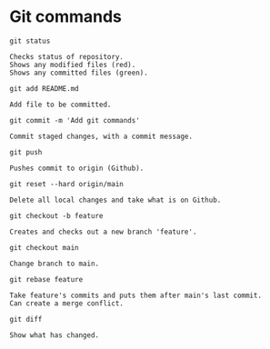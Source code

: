 
# Git commands

`git status`
```
Checks status of repository. 
Shows any modified files (red). 
Shows any committed files (green). 
```

`git add README.md`
```
Add file to be committed. 
```

`git commit -m 'Add git commands'`
```
Commit staged changes, with a commit message. 
```

`git push`
```
Pushes commit to origin (Github). 
```

`git reset --hard origin/main`
```
Delete all local changes and take what is on Github.
```

`git checkout -b feature`
```
Creates and checks out a new branch 'feature'. 
```

`git checkout main`
```
Change branch to main. 
```

`git rebase feature`
```
Take feature's commits and puts them after main's last commit. 
Can create a merge conflict. 
```

`git diff`
```
Show what has changed. 
```